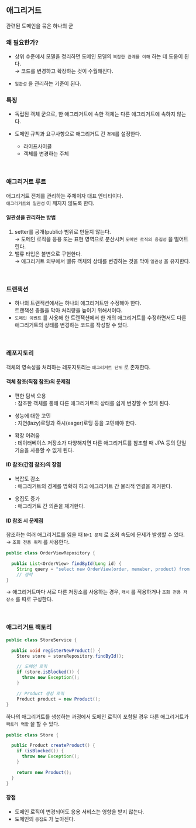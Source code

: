 ## 애그리거트

관련된 도메인을 묶은 하나의 군

### 왜 필요한가?

- 상위 수준에서 모델을 정리하면 도메인 모델의 `복잡한 관계를 이해` 하는 데 도움이 된다. <br>
  → 코드를 변경하고 확장하는 것이 수월해진다.

- `일관성` 을 관리하는 기준이 된다.

### 특징

- 독립된 객체 군으로, 한 애그리거트에 속한 객체는 다른 애그리거트에 속하지 않는다.

- 도메인 규칙과 요구사항으로 애그리거트 간 `경계`를 설정한다. <br>
  - 라이프사이클
  - 객체를 변경하는 주체

<br>

### 애그리거트 루트

애그리거트 전체를 관리하는 주체이자 대표 엔티티이다. <br>
`애그리거트의 일관성` 이 깨지지 않도록 한다.

#### 일관성을 관리하는 방법

1. setter를 공개(public) 범위로 만들지 않는다. <br>
  → 도메인 로직을 응용 또는 표현 영역으로 분산시켜 `도메인 로직의 응집성` 을 떨어트린다.
2. 밸류 타입은 불변으로 구현한다. <br>
  → 애그리거트 외부에서 밸류 객체의 상태를 변경하는 것을 막아 `일관성` 을 유지한다.

<br>

### 트랜잭션

- 하나의 트랜잭션에서는 하나의 애그리거트만 수정해야 한다. <br>
  트랜잭션 충돌을 막아 처리량을 높이기 위해서이다.
- `도메인 이벤트` 를 사용해 한 트랜잭션에서 한 개의 애그리거트를 수정하면서도 다른 애그리거트의 상태를 변경하는 코드를 작성할 수 있다.

<br>

### 레포지토리

객체의 영속성을 처리하는 레포지토리는 `애그리거트 단위` 로 존재한다.

#### 객체 참조(직접 참조)의 문제점

- 편한 탐색 오용 <br>
  : 참조한 객체를 통해 다른 애그리거트의 상태를 쉽게 변경할 수 있게 된다.
  
- 성능에 대한 고민 <br>
  : 지연(lazy)로딩과 즉시(eager)로딩 등을 고민해야 한다.
  
- 확장 어려움 <br>
  : 데이터베이스 저장소가 다양해지면 다른 애그리거트를 참조할 때 JPA 등의 단일 기술을 사용할 수 없게 된다.

#### ID 참조(간접 참조)의 장점

- 복잡도 감소 <br>
  : 애그리거트의 경계를 명확히 하고 애그리거트 간 물리적 연결을 제거한다.

- 응집도 증가 <br>
  : 애그리거트 간 의존을 제거한다.

#### ID 참조 시 문제점

참조하는 여러 애그리거트를 읽을 때 `N+1 문제` 로 조회 속도에 문제가 발생할 수 있다. <br>
→ `조회 전용 쿼리` 를 사용한다.

```java
public class OrderViewRepository {

  public List<OrderView> findById(Long id) {
    String query = "select new OrderView(order, memeber, product) from Order ... ";
    // 생략
}
```

→ 애그리거트마다 서로 다른 저장소를 사용하는 경우, `캐시` 를 적용하거나 `조회 전용 저장소` 를 따로 구성한다.

<br>

### 애그리거트 팩토리

```java
public class StoreService {

  public void registerNewProduct() {
    Store store = storeRepository.findById();

    // 도메인 로직
    if (store.isBlocked()) {
      throw new Exception();
    }

    // Product 생성 로직
    Product product = new Product();
}
```

하나의 애그리거트를 생성하는 과정에서 도메인 로직이 포함될 경우 다른 애그리거트가 `팩토리 역할` 을 할 수 있다.

```java
public class Store {

  public Product createProduct() {
    if (isBlocked()) {
      throw new Exception();
    }

    return new Product();
  }
}
```

#### 장점

- 도메인 로직이 변경되어도 응용 서비스는 영향을 받지 않는다.
- 도메인의 `응집도` 가 높아진다.
  
